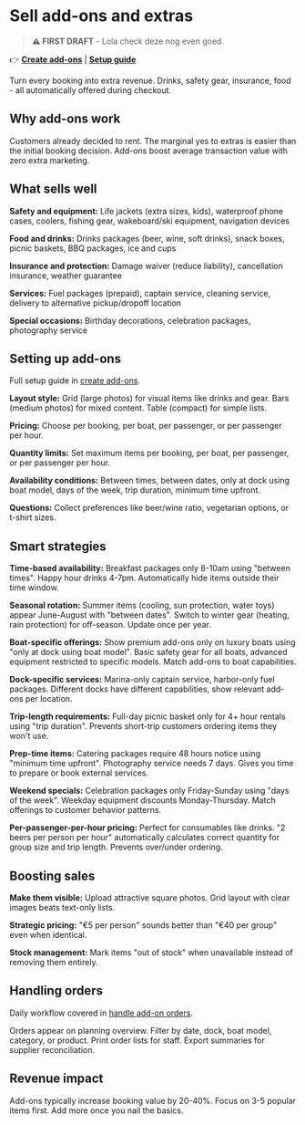 # Sell add-ons and extras

> **⚠️ FIRST DRAFT** - Lola check deze nog even goed.

👉 **[Create add-ons](https://dashboard.letsbook.app/add-ons/add)** | **[Setup guide](/guides/settings/create-add-ons)**

Turn every booking into extra revenue. Drinks, safety gear, insurance, food - all automatically offered during checkout.

## Why add-ons work

Customers already decided to rent. The marginal yes to extras is easier than the initial booking decision. Add-ons boost average transaction value with zero extra marketing.

## What sells well

**Safety and equipment:** Life jackets (extra sizes, kids), waterproof phone cases, coolers, fishing gear, wakeboard/ski equipment, navigation devices

**Food and drinks:** Drinks packages (beer, wine, soft drinks), snack boxes, picnic baskets, BBQ packages, ice and cups

**Insurance and protection:** Damage waiver (reduce liability), cancellation insurance, weather guarantee

**Services:** Fuel packages (prepaid), captain service, cleaning service, delivery to alternative pickup/dropoff location

**Special occasions:** Birthday decorations, celebration packages, photography service

## Setting up add-ons

Full setup guide in [create add-ons](/guides/settings/create-add-ons).

**Layout style:** Grid (large photos) for visual items like drinks and gear. Bars (medium photos) for mixed content. Table (compact) for simple lists.

**Pricing:** Choose per booking, per boat, per passenger, or per passenger per hour.

**Quantity limits:** Set maximum items per booking, per boat, per passenger, or per passenger per hour.

**Availability conditions:** Between times, between dates, only at dock using boat model, days of the week, trip duration, minimum time upfront.

**Questions:** Collect preferences like beer/wine ratio, vegetarian options, or t-shirt sizes.

## Smart strategies

**Time-based availability:** Breakfast packages only 8-10am using "between times". Happy hour drinks 4-7pm. Automatically hide items outside their time window.

**Seasonal rotation:** Summer items (cooling, sun protection, water toys) appear June-August with "between dates". Switch to winter gear (heating, rain protection) for off-season. Update once per year.

**Boat-specific offerings:** Show premium add-ons only on luxury boats using "only at dock using boat model". Basic safety gear for all boats, advanced equipment restricted to specific models. Match add-ons to boat capabilities.

**Dock-specific services:** Marina-only captain service, harbor-only fuel packages. Different docks have different capabilities, show relevant add-ons per location.

**Trip-length requirements:** Full-day picnic basket only for 4+ hour rentals using "trip duration". Prevents short-trip customers ordering items they won't use.

**Prep-time items:** Catering packages require 48 hours notice using "minimum time upfront". Photography service needs 7 days. Gives you time to prepare or book external services.

**Weekend specials:** Celebration packages only Friday-Sunday using "days of the week". Weekday equipment discounts Monday-Thursday. Match offerings to customer behavior patterns.

**Per-passenger-per-hour pricing:** Perfect for consumables like drinks. "2 beers per person per hour" automatically calculates correct quantity for group size and trip length. Prevents over/under ordering.

## Boosting sales

**Make them visible:** Upload attractive square photos. Grid layout with clear images beats text-only lists.

**Strategic pricing:** "€5 per person" sounds better than "€40 per group" even when identical.

**Stock management:** Mark items "out of stock" when unavailable instead of removing them entirely.

## Handling orders

Daily workflow covered in [handle add-on orders](/guides/day-to-day/add-on-orders).

Orders appear on planning overview. Filter by date, dock, boat model, category, or product. Print order lists for staff. Export summaries for supplier reconciliation.

## Revenue impact

Add-ons typically increase booking value by 20-40%. Focus on 3-5 popular items first. Add more once you nail the basics.
